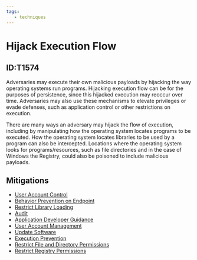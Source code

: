 ```yaml
---
tags:
   - techniques
---
```

# Hijack Execution Flow
## ID:T1574
Adversaries may execute their own malicious payloads by hijacking the way operating systems run programs. Hijacking execution flow can be for the purposes of persistence, since this hijacked execution may reoccur over time. Adversaries may also use these mechanisms to elevate privileges or evade defenses, such as application control or other restrictions on execution.

There are many ways an adversary may hijack the flow of execution, including by manipulating how the operating system locates programs to be executed. How the operating system locates libraries to be used by a program can also be intercepted. Locations where the operating system looks for programs/resources, such as file directories and in the case of Windows the Registry, could also be poisoned to include malicious payloads.
## Mitigations
* [User Account Control](mitigations/M1052)
* [Behavior Prevention on Endpoint](mitigations/M1040)
* [Restrict Library Loading](mitigations/M1044)
* [Audit](mitigations/M1047)
* [Application Developer Guidance](mitigations/M1013)
* [User Account Management](mitigations/M1018)
* [Update Software](mitigations/M1051)
* [Execution Prevention](mitigations/M1038)
* [Restrict File and Directory Permissions](mitigations/M1022)
* [Restrict Registry Permissions](mitigations/M1024)
